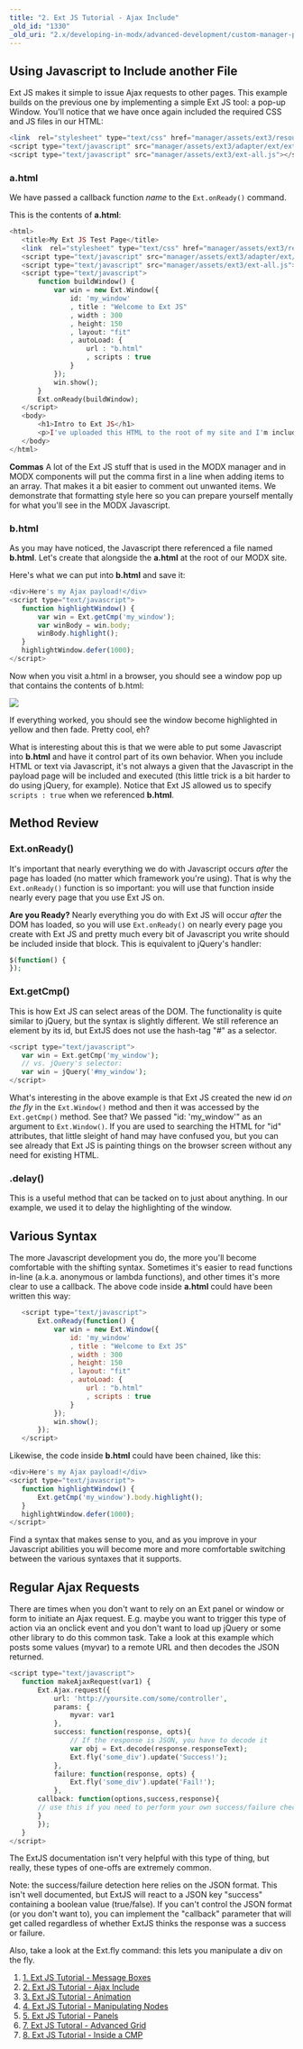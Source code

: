 ```yaml
---
title: "2. Ext JS Tutorial - Ajax Include"
_old_id: "1330"
_old_uri: "2.x/developing-in-modx/advanced-development/custom-manager-pages/modext/modext-tutorials/2.-ext-js-tutorial-ajax-include"
---
```


## Using Javascript to Include another File

 Ext JS makes it simple to issue Ajax requests to other pages. This example builds on the previous one by implementing a simple Ext JS tool: a pop-up Window. You'll notice that we have once again included the required CSS and JS files in our HTML:

 ``` php 
<link  rel="stylesheet" type="text/css" href="manager/assets/ext3/resources/css/ext-all.css" />
<script type="text/javascript" src="manager/assets/ext3/adapter/ext/ext-base.js"></script>
<script type="text/javascript" src="manager/assets/ext3/ext-all.js"></script>
```

### a.html

 We have passed a callback function _name_ to the `Ext.onReady()` command.

 This is the contents of **a.html**:

 ``` php 
<html>
    <title>My Ext JS Test Page</title>
    <link  rel="stylesheet" type="text/css" href="manager/assets/ext3/resources/css/ext-all.css" />
    <script type="text/javascript" src="manager/assets/ext3/adapter/ext/ext-base.js"></script>
    <script type="text/javascript" src="manager/assets/ext3/ext-all.js"></script>
    <script type="text/javascript">
        function buildWindow() {
            var win = new Ext.Window({
                id: 'my_window'
                , title : "Welcome to Ext JS"
                , width : 300
                , height: 150
                , layout: "fit"
                , autoLoad: {
                    url : "b.html"
                    , scripts : true
                }
            });
            win.show();
        }
        Ext.onReady(buildWindow);
    </script>
    <body>
        <h1>Intro to Ext JS</h1>
        <p>I've uploaded this HTML to the root of my site and I'm including the Ext JS libraries that ship with the MODX manager.</p>
    </body>
</html>
```

 **Commas** 
 A lot of the Ext JS stuff that is used in the MODX manager and in MODX components will put the comma first in a line when adding items to an array. That makes it a bit easier to comment out unwanted items. We demonstrate that formatting style here so you can prepare yourself mentally for what you'll see in the MODX Javascript. 

### b.html

 As you may have noticed, the Javascript there referenced a file named **b.html**. Let's create that alongside the **a.html** at the root of our MODX site.

 Here's what we can put into **b.html** and save it:

 ``` js 
<div>Here's my Ajax payload!</div>
<script type="text/javascript">
    function highlightWindow() {
        var win = Ext.getCmp('my_window');
        var winBody = win.body;
        winBody.highlight();
    }
    highlightWindow.defer(1000);
</script>
```

 Now when you visit a.html in a browser, you should see a window pop up that contains the contents of b.html:

 ![](/download/attachments/46137375/ext_js_window.jpg?version=1&modificationDate=1370296233000)

 If everything worked, you should see the window become highlighted in yellow and then fade. Pretty cool, eh?

 What is interesting about this is that we were able to put some Javascript into **b.html** and have it control part of its own behavior. When you include HTML or text via Javascript, it's not always a given that the Javascript in the payload page will be included and executed (this little trick is a bit harder to do using jQuery, for example). Notice that Ext JS allowed us to specify `scripts : true` when we referenced **b.html**.

## Method Review

### Ext.onReady()

 It's important that nearly everything we do with Javascript occurs _after_ the page has loaded (no matter which framework you're using). That is why the `Ext.onReady()` function is so important: you will use that function inside nearly every page that you use Ext JS on.

 **Are you Ready?** 
 Nearly everything you do with Ext JS will occur _after_ the DOM has loaded, so you will use `Ext.onReady()` on nearly every page you create with Ext JS and pretty much every bit of Javascript you write should be included inside that block.  This is equivalent to jQuery's handler:

 ``` php 
$(function() {
});
```

 

### Ext.getCmp()

 This is how Ext JS can select areas of the DOM. The functionality is quite similar to jQuery, but the syntax is slightly different. We still reference an element by its id, but ExtJS does not use the hash-tag "#" as a selector.

 ``` php 
<script type="text/javascript">
    var win = Ext.getCmp('my_window');
    // vs. jQuery's selector:
    var win = jQuery('#my_window');
</script>
```

 What's interesting in the above example is that Ext JS created the new id _on the fly_ in the `Ext.Window()` method and then it was accessed by the `Ext.getCmp()` method. See that? We passed "id: 'my\_window'" as an argument to `Ext.Window()`. If you are used to searching the HTML for "id" attributes, that little sleight of hand may have confused you, but you can see already that Ext JS is painting things on the browser screen without any need for existing HTML.

### .delay()

 This is a useful method that can be tacked on to just about anything. In our example, we used it to delay the highlighting of the window.

## Various Syntax

 The more Javascript development you do, the more you'll become comfortable with the shifting syntax. Sometimes it's easier to read functions in-line (a.k.a. anonymous or lambda functions), and other times it's more clear to use a callback. The above code inside **a.html** could have been written this way:

 ``` js 
    <script type="text/javascript">
        Ext.onReady(function() {
            var win = new Ext.Window({
                id: 'my_window'
                , title : "Welcome to Ext JS"
                , width : 300
                , height: 150
                , layout: "fit"
                , autoLoad: {
                    url : "b.html"
                    , scripts : true
                }
            });
            win.show();
        });
    </script>
```

 Likewise, the code inside **b.html** could have been chained, like this:

 ``` js 
<div>Here's my Ajax payload!</div>
<script type="text/javascript">
    function highlightWindow() {
        Ext.getCmp('my_window').body.highlight();      
    }
    highlightWindow.defer(1000);
</script>
```

 Find a syntax that makes sense to you, and as you improve in your Javascript abilities you will become more and more comfortable switching between the various syntaxes that it supports.

## Regular Ajax Requests

 There are times when you don't want to rely on an Ext panel or window or form to initiate an Ajax request. E.g. maybe you want to trigger this type of action via an onclick event and you don't want to load up jQuery or some other library to do this common task. Take a look at this example which posts some values (myvar) to a remote URL and then decodes the JSON returned.

 ``` php 
<script type="text/javascript">
    function makeAjaxRequest(var1) {
        Ext.Ajax.request({
            url: 'http://yoursite.com/some/controller',
            params: {
                myvar: var1
            },
            success: function(response, opts){
                // If the response is JSON, you have to decode it
                var obj = Ext.decode(response.responseText);
                Ext.fly('some_div').update('Success!');
            },
            failure: function(response, opts) {
                Ext.fly('some_div').update('Fail!');
            },
	    callback: function(options,success,response){
		// use this if you need to perform your own success/failure checking
	    }
        });
    }
</script>
```

 The ExtJS documentation isn't very helpful with this type of thing, but really, these types of one-offs are extremely common.

 Note: the success/failure detection here relies on the JSON format. This isn't well documented, but ExtJS will react to a JSON key "success" containing a boolean value (true/false). If you can't control the JSON format (or you don't want to), you can implement the "callback" parameter that will get called regardless of whether ExtJS thinks the response was a success or failure.

 Also, take a look at the Ext.fly command: this lets you manipulate a div on the fly.

1. [1. Ext JS Tutorial - Message Boxes](developing-in-modx/advanced-development/custom-manager-pages/modext/modext-tutorials/1.-ext-js-tutorial-message-boxes)
2. [2. Ext JS Tutorial - Ajax Include](developing-in-modx/advanced-development/custom-manager-pages/modext/modext-tutorials/2.-ext-js-tutorial-ajax-include)
3. [3. Ext JS Tutorial - Animation](developing-in-modx/advanced-development/custom-manager-pages/modext/modext-tutorials/3.-ext-js-tutorial-animation)
4. [4. Ext JS Tutorial - Manipulating Nodes](developing-in-modx/advanced-development/custom-manager-pages/modext/modext-tutorials/4.-ext-js-tutorial-manipulating-nodes)
5. [5. Ext JS Tutorial - Panels](developing-in-modx/advanced-development/custom-manager-pages/modext/modext-tutorials/5.-ext-js-tutorial-panels)
6. [7. Ext JS Tutoral - Advanced Grid](developing-in-modx/advanced-development/custom-manager-pages/modext/modext-tutorials/7.-ext-js-tutoral-advanced-grid)
7. [8. Ext JS Tutorial - Inside a CMP](developing-in-modx/advanced-development/custom-manager-pages/modext/modext-tutorials/8.-ext-js-tutorial-inside-a-cmp)